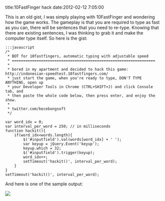 title:10FastFinger hack
date:2012-02-12 7:05:00

This is an old gist, I was simply playing with 10FastFinger and wondering how the game works. The gameplay is that you are required to type as fast as you can, there will be sentences that you need to re-type. Knowing that there are existing sentences, I was thinking to grab it and make the computer type itself. So here is the gist:

	:::javascript
	/*
	 * BOT for 10fastfingers, automatic typing with adjustable speed
	 * ================================================================
	 *
	 * bored in my apartment and decided to hack this game: http://indonesian-speedtest.10fastfingers.com/
	 * just start the game, when you're ready to type, DON'T TYPE ANYTHING, open up
	 * your Developer Tools in Chrome (CTRL+SHIFT+J) and click Console tab, and
	 * then paste the whole code below, then press enter, and enjoy the show.
	 *
	 * twitter.com/kecebongsoft
	 */

	var word_idx = 0;
	var interval_per_word = 250; // in milliseconds
	function hackit(){
	    if(word_idx<words.length){
	        $('#inputfield').val(words[word_idx] + ' ');
	        var keyup = jQuery.Event('keyup');
	        keyup.which = 32;
	        $('#inputfield').trigger(keyup);
	        word_idx++;
	        setTimeout('hackit()', interval_per_word);
	    }
	}
	setTimeout('hackit()', interval_per_word);


And here is one of the sample output:

<a href="http://filebin.gamedevid.org/v/100vx/"><img src="http://media.tumblr.com/tumblr_lzacrw6Sw71qajazg.png" /></a>